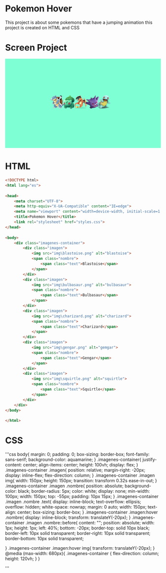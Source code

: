 # Pokemon Hover

This project is about some pokemons that have a jumping animation this project is created on HTML and CSS

# Screen Project

![project screen](img/screenAct.png)

# HTML

```html
<!DOCTYPE html>
<html lang="es">

<head>
    <meta charset="UTF-8">
    <meta http-equiv="X-UA-Compatible" content="IE=edge">
    <meta name="viewport" content="width=device-width, initial-scale=1.0">
    <title>Pokemon Hover</title>
    <link rel="stylesheet" href="styles.css">
</head>

<body>
    <div class="imagenes-container">
        <div class="imagen">
            <img src="img\blastoise.png" alt="blastoise">
            <span class="nombre">
                <span class="text">Blastoise</span>
            </span>
        </div>
        <div class="imagen">
            <img src="img\bulbasaur.png" alt="bulbasaur">
            <span class="nombre">
                <span class="text">Bulbasaur</span>
            </span>
        </div>
        <div class="imagen">
            <img src="img\charizard.png" alt="charizard">
            <span class="nombre">
                <span class="text">Charizard</span>
            </span>
        </div>
        <div class="imagen">
            <img src="img\gengar.png" alt="gemgar">
            <span class="nombre">
                <span class="text">Gengar</span>
            </span>
        </div>
        <div class="imagen">
            <img src="img\squirtle.png" alt="squirtle">
            <span class="nombre">
                <span class="text">Squirtle</span>
            </span>
        </div>
    </div>
</body>

</html>
```

# CSS

'''css
  body{
    margin: 0;
    padding: 0;
    box-sizing: border-box;
    font-family: sans-serif;
    background-color: aquamarine;
}
.imagenes-container{
    justify-content: center;
    align-items: center;
    height: 100vh;
    display: flex;
}
.imagenes-container .imagen{
    position: relative;
    margin-right: -20px;
    display: inline-flex;
    flex-direction: column;
}
.imagenes-container .imagen img{
    width: 150px;
    height: 150px;
    transition: transform 0.32s ease-in-out;
}
.imagenes-container .imagen .nombre{
    position: absolute;
    background-color: black;
    border-radius: 5px;
    color: white;
    display: none;
    min-width: 100px;
    width: 150px;
    top: -55px;
    padding: 10px 15px;
}
.imagenes-container .imagen .nombre .text{
    display: inline-block;
    text-overflow: ellipsis;
    overflow: hidden;
    white-space: nowrap;
    margin: 0 auto;
    width: 150px;
    text-align: center;
    box-sizing: border-box;
}
.imagenes-container .imagen:hover .nombre{
    display: inline-block;
    transform: translateY(-20px);
}
.imagenes-container .imagen .nombre::before{
    content: "";
    position: absolute;
    width: 1px;
    height: 1px;
    left: 40%;
    bottom: -20px;
    border-top: solid 10px black;
    border-left: 10px solid transparent;
    border-right: 10px solid transparent;
    border-bottom: 10px solid transparent;

}
.imagenes-container .imagen:hover img{
    transform: translateY(-20px);
}
@media (max-width: 680px){
    .imagenes-container {
        flex-direction: column;
        height: 120vh;
    }
}


'''
